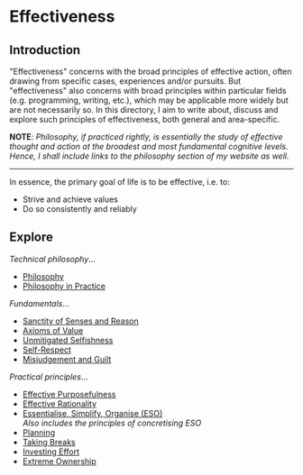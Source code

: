 # Effectiveness
## Introduction
"Effectiveness" concerns with the broad principles of effective action, often drawing from specific cases, experiences and/or pursuits. But "effectiveness" also concerns with broad principles within particular fields (e.g. programming, writing, etc.), which may be applicable more widely but are not necessarily so. In this directory, I aim to write about, discuss and explore such principles of effectiveness, both general and area-specific.

**NOTE**: _Philosophy, if practiced rightly, is essentially the study of effective thought and action at the broadest and most fundamental cognitive levels. Hence, I shall include links to the philosophy section of my website as well._

---

In essence, the primary goal of life is to be effective, i.e. to:

- Strive and achieve values
- Do so consistently and reliably

## Explore
_Technical philosophy_...

- [Philosophy](https://pranigopu.github.io/philosophy)
- [Philosophy in Practice](https://pranigopu.github.io/philosophy/philosophy-in-practice)

_Fundamentals_...

- [Sanctity of Senses and Reason](https://pranigopu.github.io/effectiveness/sanctity-of-senses-and-reason.html)
- [Axioms of Value](https://pranigopu.github.io/effectiveness/axioms-of-value.html)
- [Unmitigated Selfishness](https://pranigopu.github.io/effectiveness/unmitigated-selfishness.html)
- [Self-Respect](https://pranigopu.github.io/effectiveness/self-respect.html)
- [Misjudgement and Guilt](https://pranigopu.github.io/effectiveness/misjudgement-and-guilt.html)

_Practical principles_...

- [Effective Purposefulness](https://pranigopu.github.io/effectiveness/effective-purposefulness.html)
- [Effective Rationality](https://pranigopu.github.io/effectiveness/effective-rationality.html)
- [Essentialise, Simplify, Organise (ESO)](https://pranigopu.github.io/effectiveness/eso.html) <br> _Also includes the principles of concretising ESO_
- [Planning](https://pranigopu.github.io/effectiveness/planning.html)
- [Taking Breaks](https://pranigopu.github.io/effectiveness/taking-breaks.html)
- [Investing Effort](https://pranigopu.github.io/effectiveness/investing-effort.html)
- [Extreme Ownership](https://pranigopu.github.io/effectiveness/extreme-ownership.html)
